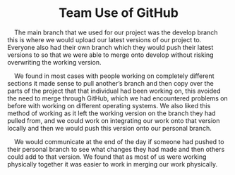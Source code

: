 <h1 align="center"> <b> Team Use of GitHub </b> </h1>

<p>&nbsp;&nbsp;&nbsp;&nbsp;The main branch that we used for our project was the develop branch this is where we would upload our latest versions of our 
project to. Everyone also had their own branch which they would push their latest versions to so that we were able to merge 
onto develop without risking overwriting the working version.</p>

<p>&nbsp;&nbsp;&nbsp;&nbsp;We found in most cases with people working on completely different sections it made sense to pull another’s branch and then 
copy over the parts of the project that that individual had been working on, this avoided the need to merge through GitHub, 
which we had encountered problems on before with working on different operating systems. We also liked this method of working 
as it left the working version on the branch they had pulled from, and we could work on integrating our work onto that version 
locally and then we would push this version onto our personal branch.</p>

<p>&nbsp;&nbsp;&nbsp;&nbsp;We would communicate at the end of the day if someone had pushed to their personal branch to see what changes they had made 
and then others could add to that version. We found that as most of us were working physically together it was easier to work 
in merging our work physically.</p>

